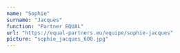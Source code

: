 ```yaml
---
name: "Sophie"
surname: "Jacques"
function: "Partner EQUAL"
url: "https://equal-partners.eu/equipe/sophie-jacques"
picture: "sophie_jacques_600.jpg"
---
```

